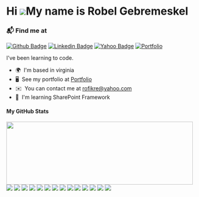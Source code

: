 Hi ![](https://user-images.githubusercontent.com/18350557/176309783-0785949b-9127-417c-8b55-ab5a4333674e.gif)My name is Robel Gebremeskel
=========================================================================================================================================

### 📬 Find me at
[![Github Badge](http://img.shields.io/badge/-Github-black?style=flat-square&logo=github&link=https://github.com/robel-codes/)](https://github.com/robel-codes/) 
[![Linkedin Badge](https://img.shields.io/badge/-LinkedIn-blue?style=flat-square&logo=Linkedin&logoColor=white&link=https://www.linkedin.com/in/robel-f-gebremeskel/)](https://www.linkedin.com/in/robel-f-gebremeskel)
[![Yahoo Badge](https://img.shields.io/badge/-Yahoo-d14836?style=flat-square&logo=Yahoo&logoColor=blueviolet&link=mailto:rofikre@yahoo.com)](mailto:rofikre@yahoo.com)
[![Portfolio](https://img.shields.io/badge/-Portfolio-03a57a?style=flat-square&labelColor=000000&logo=www&link=https://robelgebremeskel.web.app/)](https://robelgebremeskel.web.app/)

I've been learning to code.

* 🌍  I'm based in virginia
* 🖥️  See my portfolio at [Portfolio](http://robelgebremeskel.web.app/)
* ✉️  You can contact me at [rofikre@yahoo.com](mailto:rofikre@yahoo.com)
* 🧠  I'm learning SharePoint Framework

<p>
<h4>My GitHub Stats</h4>
 <img align="left" width="490" height="165" src="https://github-readme-stats.vercel.app/api?username=robel-codes&show_icons=true&hide_border=false&line_height=20&title_color=f69673&icon_color=1b93c9&show_owner=true"/>
 <p>
<img src="https://img.shields.io/badge/-HTML5-E34F26?style=flat-square&logo=html5&logoColor=white"/>
<img src="https://img.shields.io/badge/-CSS3-1572B6?style=flat-square&logo=css3"/>
<img src="https://img.shields.io/badge/-Bootstrap-563D7C?style=flat-square&logo=bootstrap"/>
<img src="https://img.shields.io/badge/-MUI-563D7C?style=flat-square&logo=mui"/>
<img src="https://img.shields.io/badge/-JavaScript-black?style=flat-square&logo=javascript"/>
<img src="https://img.shields.io/badge/-Nodejs-black?style=flat-square&logo=Node.js"/>
<img src="https://img.shields.io/badge/-Python-black?style=flat-square&logo=Python"/>
<img src="https://img.shields.io/badge/-React-black?style=flat-square&logo=react"/>
<img src="https://img.shields.io/badge/-MongoDB-black?style=flat-square&logo=mongodb"/>
<img src="https://img.shields.io/badge/-GraphQL-E10098?style=flat-square&logo=graphql"/>
<img src="https://img.shields.io/badge/-MySQL-black?style=flat-square&logo=mysql"/>
<img src="https://img.shields.io/badge/-Heroku-430098?style=flat-square&logo=heroku"/>
<img src="https://img.shields.io/badge/-Git-black?style=flat-square&logo=git"/>
<img src="https://img.shields.io/badge/-GitLab-FCA121?style=flat-square&logo=gitlab"/>
  </p>
</p>




